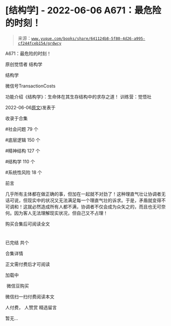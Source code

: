 # [结构学] - 2022-06-06 A671：最危险的时刻！

> 来源：[`www.yuque.com/books/share/641124b8-5f80-4d26-a995-cf244fceb154/grdwcy`](https://www.yuque.com/books/share/641124b8-5f80-4d26-a995-cf244fceb154/grdwcy)



A671：最危险的时刻！ 

原创觉悟者 结构学 

结构学 

微信号TransactionCosts 

功能介绍《结构学》：生命体在其生存结构中的求存之道！ 训练营：觉悟社 

2022-06-06[原文](https://mp.weixin.qq.com/s?__biz=MzIzMDYwOTM0Mg==&mid=2247487288&idx=1&sn=4d3a232ff38bc59b89fb1662ecca965e&chksm=e8b197e9dfc61effe8eb1223f316d41f59a26212c0d84472af505224ce32edda96c15a4aa4f1#rd))发表于 

收录于合集 

#社会问题 79 个 

#底层逻辑 150 个 

#精神结构 127 个 

#结构学 110 个 

#系统性风险 18 个 

前言 

几乎所有主体都在做正确的事，但加在一起就不对劲了！这种理直气壮让协调者无话可说，但现实中的状况又无法满足每一个理直气壮的诉求。于是，矛盾就变得不可调和！这就必然造成所有人都不满，协调者不仅会成为众矢之的，而且也无可奈何。因为客人无法理解现实状况，但自己又不占理！ 

购买合集后可阅读全文 

# 

已完结 共个 

合集详情 

正文需付费后才可阅读 

加载中 

 微信豆购买 

微信扫一扫付费阅读本文 

人付费， 人赞赏 <ne-h3 id="39KRc" data-lake-id="39KRc"><ne-heading-ext><ne-heading-anchor></ne-heading-anchor><ne-heading-fold></ne-heading-fold></ne-heading-ext><ne-heading-content>精选留言</ne-heading-content></ne-h3> 

暂无...